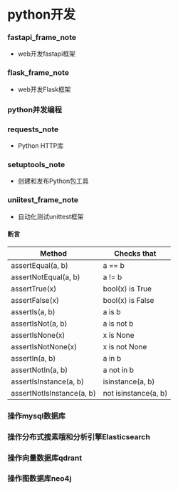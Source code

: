 # python开发

### fastapi_frame_note

* web开发fastapi框架

### flask_frame_note

* web开发Flask框架

### python并发编程

### requests_note

* Python HTTP库

### setuptools_note

* 创建和发布Python包工具

### uniitest_frame_note

* 自动化测试unittest框架

#### 断言

| Method                    | Checks that          |
|---------------------------|----------------------|
| assertEqual(a, b)         | a == b               |
| assertNotEqual(a, b)      | a != b               |
| assertTrue(x)             | bool(x) is True      |
| assertFalse(x)            | bool(x) is False     |
| assertIs(a, b)            | a is b               |
| assertIsNot(a, b)         | a is not b           |
| assertIsNone(x)           | x is None            |
| assertIsNotNone(x)        | x is not None        |
| assertIn(a, b)            | a in b               |
| assertNotIn(a, b)         | a not in b           |
| assertIsInstance(a, b)    | isinstance(a, b)     |
| assertNotIsInstance(a, b) | not isinstance(a, b) |

### 操作mysql数据库

### 操作分布式搜素哦和分析引擎Elasticsearch

### 操作向量数据库qdrant

### 操作图数据库neo4j